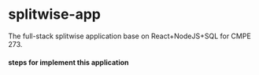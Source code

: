 # splitwise-app
The full-stack splitwise application base on React+NodeJS+SQL for CMPE 273.
#### steps for implement this application
